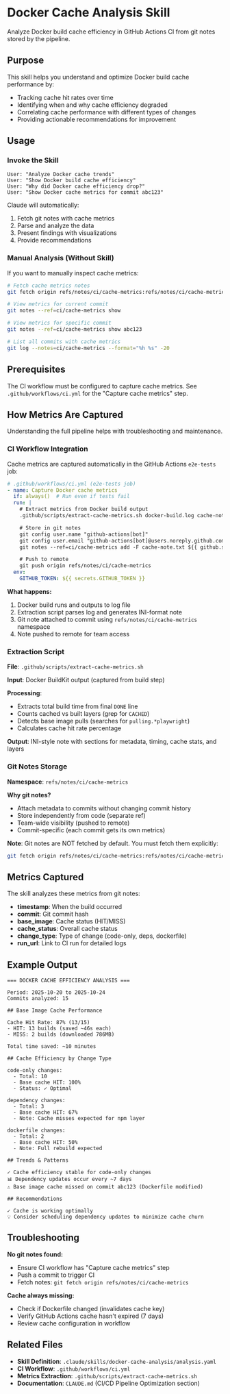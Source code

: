 # Docker Cache Analysis Skill

Analyze Docker build cache efficiency in GitHub Actions CI from git notes stored by the pipeline.

## Purpose

This skill helps you understand and optimize Docker build cache performance by:
- Tracking cache hit rates over time
- Identifying when and why cache efficiency degraded
- Correlating cache performance with different types of changes
- Providing actionable recommendations for improvement

## Usage

### Invoke the Skill

```
User: "Analyze Docker cache trends"
User: "Show Docker build cache efficiency"
User: "Why did Docker cache efficiency drop?"
User: "Show Docker cache metrics for commit abc123"
```

Claude will automatically:
1. Fetch git notes with cache metrics
2. Parse and analyze the data
3. Present findings with visualizations
4. Provide recommendations

### Manual Analysis (Without Skill)

If you want to manually inspect cache metrics:

```bash
# Fetch cache metrics notes
git fetch origin refs/notes/ci/cache-metrics:refs/notes/ci/cache-metrics

# View metrics for current commit
git notes --ref=ci/cache-metrics show

# View metrics for specific commit
git notes --ref=ci/cache-metrics show abc123

# List all commits with cache metrics
git log --notes=ci/cache-metrics --format="%h %s" -20
```

## Prerequisites

The CI workflow must be configured to capture cache metrics. See `.github/workflows/ci.yml` for the "Capture cache metrics" step.

## How Metrics Are Captured

Understanding the full pipeline helps with troubleshooting and maintenance.

### CI Workflow Integration

Cache metrics are captured automatically in the GitHub Actions `e2e-tests` job:

```yaml
# .github/workflows/ci.yml (e2e-tests job)
- name: Capture Docker cache metrics
  if: always()  # Run even if tests fail
  run: |
    # Extract metrics from Docker build output
    .github/scripts/extract-cache-metrics.sh docker-build.log cache-note.txt

    # Store in git notes
    git config user.name "github-actions[bot]"
    git config user.email "github-actions[bot]@users.noreply.github.com"
    git notes --ref=ci/cache-metrics add -F cache-note.txt ${{ github.sha }}

    # Push to remote
    git push origin refs/notes/ci/cache-metrics
  env:
    GITHUB_TOKEN: ${{ secrets.GITHUB_TOKEN }}
```

**What happens:**
1. Docker build runs and outputs to log file
2. Extraction script parses log and generates INI-format note
3. Git note attached to commit using `refs/notes/ci/cache-metrics` namespace
4. Note pushed to remote for team access

### Extraction Script

**File**: `.github/scripts/extract-cache-metrics.sh`

**Input**: Docker BuildKit output (captured from build step)

**Processing**:
- Extracts total build time from final `DONE` line
- Counts cached vs built layers (grep for `CACHED`)
- Detects base image pulls (searches for `pulling.*playwright`)
- Calculates cache hit rate percentage

**Output**: INI-style note with sections for metadata, timing, cache stats, and layers

### Git Notes Storage

**Namespace**: `refs/notes/ci/cache-metrics`

**Why git notes?**
- Attach metadata to commits without changing commit history
- Store independently from code (separate ref)
- Team-wide visibility (pushed to remote)
- Commit-specific (each commit gets its own metrics)

**Note**: Git notes are NOT fetched by default. You must fetch them explicitly:

```bash
git fetch origin refs/notes/ci/cache-metrics:refs/notes/ci/cache-metrics
```

## Metrics Captured

The skill analyzes these metrics from git notes:

- **timestamp**: When the build occurred
- **commit**: Git commit hash
- **base_image**: Cache status (HIT/MISS)
- **cache_status**: Overall cache status
- **change_type**: Type of change (code-only, deps, dockerfile)
- **run_url**: Link to CI run for detailed logs

## Example Output

```
=== DOCKER CACHE EFFICIENCY ANALYSIS ===

Period: 2025-10-20 to 2025-10-24
Commits analyzed: 15

## Base Image Cache Performance

Cache Hit Rate: 87% (13/15)
- HIT: 13 builds (saved ~46s each)
- MISS: 2 builds (downloaded 786MB)

Total time saved: ~10 minutes

## Cache Efficiency by Change Type

code-only changes:
  - Total: 10
  - Base cache HIT: 100%
  - Status: ✓ Optimal

dependency changes:
  - Total: 3
  - Base cache HIT: 67%
  - Note: Cache misses expected for npm layer

dockerfile changes:
  - Total: 2
  - Base cache HIT: 50%
  - Note: Full rebuild expected

## Trends & Patterns

✓ Cache efficiency stable for code-only changes
📊 Dependency updates occur every ~7 days
⚠️ Base image cache missed on commit abc123 (Dockerfile modified)

## Recommendations

✓ Cache is working optimally
💡 Consider scheduling dependency updates to minimize cache churn
```

## Troubleshooting

**No git notes found:**
- Ensure CI workflow has "Capture cache metrics" step
- Push a commit to trigger CI
- Fetch notes: `git fetch origin refs/notes/ci/cache-metrics`

**Cache always missing:**
- Check if Dockerfile changed (invalidates cache key)
- Verify GitHub Actions cache hasn't expired (7 days)
- Review cache configuration in workflow

## Related Files

- **Skill Definition**: `.claude/skills/docker-cache-analysis/analysis.yaml`
- **CI Workflow**: `.github/workflows/ci.yml`
- **Metrics Extraction**: `.github/scripts/extract-cache-metrics.sh`
- **Documentation**: `CLAUDE.md` (CI/CD Pipeline Optimization section)